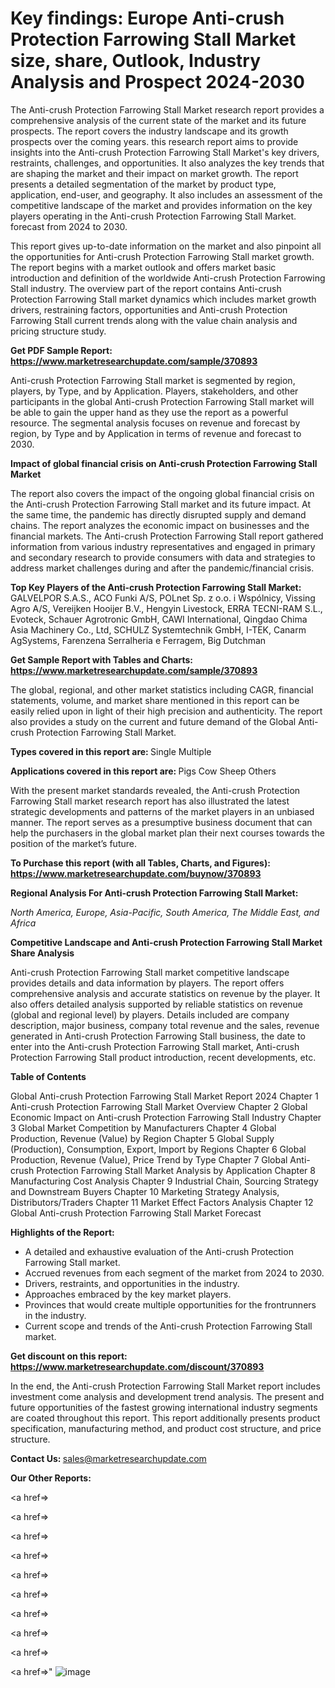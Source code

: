 # Key findings: Europe Anti-crush Protection Farrowing Stall Market size, share, Outlook, Industry Analysis and Prospect 2024-2030

The Anti-crush Protection Farrowing Stall Market research report provides a comprehensive analysis of the current state of the market and its future prospects. The report covers the industry landscape and its growth prospects over the coming years. this research report aims to provide insights into the Anti-crush Protection Farrowing Stall Market's key drivers, restraints, challenges, and opportunities. It also analyzes the key trends that are shaping the market and their impact on market growth. The report presents a detailed segmentation of the market by product type, application, end-user, and geography. It also includes an assessment of the competitive landscape of the market and provides information on the key players operating in the Anti-crush Protection Farrowing Stall Market. forecast from 2024 to 2030.

This report gives up-to-date information on the market and also pinpoint all the opportunities for Anti-crush Protection Farrowing Stall market growth. The report begins with a market outlook and offers market basic introduction and definition of the worldwide Anti-crush Protection Farrowing Stall industry. The overview part of the report contains Anti-crush Protection Farrowing Stall market dynamics which includes market growth drivers, restraining factors, opportunities and Anti-crush Protection Farrowing Stall current trends along with the value chain analysis and pricing structure study.

<strong><b>Get PDF Sample Report: <a href=https://www.marketresearchupdate.com/sample/370893>https://www.marketresearchupdate.com/sample/370893</a></b></strong>

Anti-crush Protection Farrowing Stall market is segmented by region, players, by Type, and by Application. Players, stakeholders, and other participants in the global Anti-crush Protection Farrowing Stall market will be able to gain the upper hand as they use the report as a powerful resource. The segmental analysis focuses on revenue and forecast by region, by Type and by Application in terms of revenue and forecast to 2030.

<strong><b>Impact of global financial crisis on Anti-crush Protection Farrowing Stall Market</b></strong>

The report also covers the impact of the ongoing global financial crisis on the Anti-crush Protection Farrowing Stall market and its future impact. At the same time, the pandemic has directly disrupted supply and demand chains. The report analyzes the economic impact on businesses and the financial markets. The Anti-crush Protection Farrowing Stall report gathered information from various industry representatives and engaged in primary and secondary research to provide consumers with data and strategies to address market challenges during and after the pandemic/financial crisis.

<strong><b>Top Key Players of the Anti-crush Protection Farrowing Stall Market:
</b></strong>GALVELPOR S.A.S., ACO Funki A/S, POLnet Sp. z o.o. i Wspólnicy, Vissing Agro A/S, Vereijken Hooijer B.V., Hengyin Livestock, ERRA TECNI-RAM S.L., Evoteck, Schauer Agrotronic GmbH, CAWI International, Qingdao Chima Asia Machinery Co., Ltd, SCHULZ Systemtechnik GmbH, I-TEK, Canarm AgSystems, Farenzena Serralheria e Ferragem, Big Dutchman<strong><b>
</b></strong>

<strong><b>Get Sample Report with Tables and Charts: <a href=https://www.marketresearchupdate.com/sample/370893>https://www.marketresearchupdate.com/sample/370893</a></b></strong>

The global, regional, and other market statistics including CAGR, financial statements, volume, and market share mentioned in this report can be easily relied upon in light of their high precision and authenticity. The report also provides a study on the current and future demand of the Global Anti-crush Protection Farrowing Stall Market.

<strong><b>Types covered in this report are:
</b></strong>Single
Multiple<strong><b>
</b></strong>

<strong><b>Applications covered in this report are:
</b></strong>Pigs
Cow
Sheep
Others<strong><b>
</b></strong>

With the present market standards revealed, the Anti-crush Protection Farrowing Stall market research report has also illustrated the latest strategic developments and patterns of the market players in an unbiased manner. The report serves as a presumptive business document that can help the purchasers in the global market plan their next courses towards the position of the market’s future.

<strong><b>To Purchase this report (with all Tables, Charts, and Figures): <a href=https://www.marketresearchupdate.com/buynow/370893>https://www.marketresearchupdate.com/buynow/370893</a></b></strong>

<strong><b>Regional Analysis For Anti-crush Protection Farrowing Stall Market:</b></strong>

<em><i>North America, Europe, Asia-Pacific, South America, The Middle East, and Africa</i></em>

<strong><b>Competitive Landscape and Anti-crush Protection Farrowing Stall Market Share Analysis</b></strong>

Anti-crush Protection Farrowing Stall market competitive landscape provides details and data information by players. The report offers comprehensive analysis and accurate statistics on revenue by the player. It also offers detailed analysis supported by reliable statistics on revenue (global and regional level) by players. Details included are company description, major business, company total revenue and the sales, revenue generated in Anti-crush Protection Farrowing Stall business, the date to enter into the Anti-crush Protection Farrowing Stall market, Anti-crush Protection Farrowing Stall product introduction, recent developments, etc.

<strong><b>Table of Contents</b></strong>

Global Anti-crush Protection Farrowing Stall Market Report 2024
Chapter 1 Anti-crush Protection Farrowing Stall Market Overview
Chapter 2 Global Economic Impact on Anti-crush Protection Farrowing Stall Industry
Chapter 3 Global Market Competition by Manufacturers
Chapter 4 Global Production, Revenue (Value) by Region
Chapter 5 Global Supply (Production), Consumption, Export, Import by Regions
Chapter 6 Global Production, Revenue (Value), Price Trend by Type
Chapter 7 Global Anti-crush Protection Farrowing Stall Market Analysis by Application
Chapter 8 Manufacturing Cost Analysis
Chapter 9 Industrial Chain, Sourcing Strategy and Downstream Buyers
Chapter 10 Marketing Strategy Analysis, Distributors/Traders
Chapter 11 Market Effect Factors Analysis
Chapter 12 Global Anti-crush Protection Farrowing Stall Market Forecast

<strong><b>Highlights of the Report:</b></strong>

- A detailed and exhaustive evaluation of the Anti-crush Protection Farrowing Stall market.
- Accrued revenues from each segment of the market from 2024 to 2030.
- Drivers, restraints, and opportunities in the industry.
- Approaches embraced by the key market players.
- Provinces that would create multiple opportunities for the frontrunners in the industry.
- Current scope and trends of the Anti-crush Protection Farrowing Stall market.

<strong><b>Get discount on this report: <a href=https://www.marketresearchupdate.com/discount/370893>https://www.marketresearchupdate.com/discount/370893</a></b></strong>

In the end, the Anti-crush Protection Farrowing Stall Market report includes investment come analysis and development trend analysis. The present and future opportunities of the fastest growing international industry segments are coated throughout this report. This report additionally presents product specification, manufacturing method, and product cost structure, and price structure.

<strong><b>Contact Us:
</b></strong>sales@marketresearchupdate.com

<strong>Our Other Reports:</strong>

<a href=></a>

<a href=></a>

<a href=></a>

<a href=></a>

<a href=></a>

<a href=></a>

<a href=></a>

<a href=></a>

<a href=></a>

<a href=></a>"
![image](https://github.com/Gayatrikarjule/Market-Analysis-360/assets/97346546/562f5c98-aeac-4f42-b99c-46c530b0fe84)
